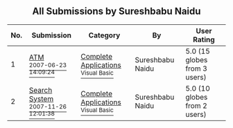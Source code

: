 ﻿<div align="center">

## All Submissions by Sureshbabu Naidu

</div>

No.  | Submission | Category | By   | User Rating
---- | ---------- | -------- | ---- | -----------
1 | [ATM<br /><sup>2007-06-23 14:09:24</sup>](https://github.com/Planet-Source-Code/sureshbabu-naidu-atm__1-71558) | [Complete Applications<br /><sup>Visual Basic</sup>](../ByCategory/complete-applications__1-27.md) | Sureshbabu Naidu | 5.0 (15 globes from 3 users)
2 | [Search System<br /><sup>2007-11-26 12:01:38</sup>](https://github.com/Planet-Source-Code/sureshbabu-naidu-search-system__1-71559) | [Complete Applications<br /><sup>Visual Basic</sup>](../ByCategory/complete-applications__1-27.md) | Sureshbabu Naidu | 5.0 (10 globes from 2 users)
